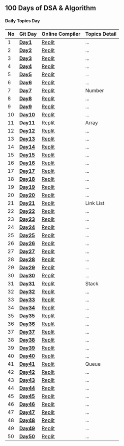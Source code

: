 
## 100 Days of DSA & Algorithm

#### Daily Topics Day

| No  | Git Day  | Online Compiler |  Topics Detail |
| :-- | :------- | :-------------- | :-------------- |
| 1   | **[Day1](http)** | [Replit]() | ... |
| 2   | **[Day2](http)** | [Replit]() | ... |
| 3   | **[Day3](http)** | [Replit]() | ... |
| 4   | **[Day4](http)** | [Replit]() | ... |
| 5   | **[Day5](http)** | [Replit]() | ... |
| 6   | **[Day6](http)** | [Replit]() | ... |
| 7   | **[Day7](http)** | [Replit]() | Number|
| 8   | **[Day8](http)** | [Replit]() | ... |
| 9   | **[Day9](http)** | [Replit]() | ... |
| 10   | **[Day10](http)** | [Replit]() | ... |
| 11   | **[Day11](https://github.com/ahsan-chy/100-Days-of-DSA-Algorithm/tree/master/Day%2011)** | [Replit](https://replit.com/@ahaniqbal?path=folder/100%20Days%20DSA%20with%20C%2B%2B/Day%2011%20-%20Array) | Array |
| 12   | **[Day12](http)** | [Replit]() | ... |
| 13   | **[Day13](http)** | [Replit]() | ... |
| 14   | **[Day14](http)** | [Replit]() | ... |
| 15   | **[Day15](http)** | [Replit]() | ... |
| 16   | **[Day16](http)** | [Replit]() | ... |
| 17   | **[Day17](http)** | [Replit]() | ... |
| 18   | **[Day18](http)** | [Replit]() | ... |
| 19   | **[Day19](http)** | [Replit]() | ... |
| 20   | **[Day20](http)** | [Replit]() | ... |
| 21   | **[Day21](https://github.com/ahsan-chy/100-Days-of-DSA-Algorithm/tree/master/Day%2021)** | [Replit](https://replit.com/@ahaniqbal?path=folder/100%20Days%20DSA%20with%20C%2B%2B/Day%2021%20-%20Link%20List) | Link List |
| 22   | **[Day22](http)** | [Replit]() | ... |
| 23   | **[Day23](http)** | [Replit]() | ... |
| 24   | **[Day24](http)** | [Replit]() | ... |
| 25   | **[Day25](http)** | [Replit]() | ... |
| 26   | **[Day26](http)** | [Replit]() | ... |
| 27   | **[Day27](http)** | [Replit]() | ... |
| 28   | **[Day28](http)** | [Replit]() | ... |
| 29   | **[Day29](http)** | [Replit]() | ... |
| 30   | **[Day30](http)** | [Replit]() | ... |
| 31   | **[Day31](http)** | [Replit]() | Stack |
| 32   | **[Day32](http)** | [Replit]() | ... |
| 33   | **[Day33](http)** | [Replit]() | ... |
| 34   | **[Day34](http)** | [Replit]() | ... |
| 35   | **[Day35](http)** | [Replit]() | ... |
| 36   | **[Day36](http)** | [Replit]() | ... |
| 37   | **[Day37](http)** | [Replit]() | ... |
| 38   | **[Day38](http)** | [Replit]() | ... |
| 39   | **[Day39](http)** | [Replit]() | ... |
| 40   | **[Day40](http)** | [Replit]() | ... |
| 41   | **[Day41](http)** | [Replit]() | Queue |
| 42   | **[Day42](http)** | [Replit]() | ... |
| 43   | **[Day43](http)** | [Replit]() | ... |
| 44   | **[Day44](http)** | [Replit]() | ... |
| 45   | **[Day45](http)** | [Replit]() | ... |
| 46   | **[Day46](http)** | [Replit]() | ... |
| 47   | **[Day47](http)** | [Replit]() | ... |
| 48   | **[Day48](http)** | [Replit]() | ... |
| 49   | **[Day49](http)** | [Replit]() | ... |
| 50   | **[Day50](http)** | [Replit]() | ... |